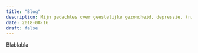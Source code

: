 ```yaml
---
title: "Blog"
description: Mijn gedachtes over geestelijke gezondheid, depressie, (niet) functioneren en huisdieren.
date: 2018-08-16
draft: false
---
```

Blablabla